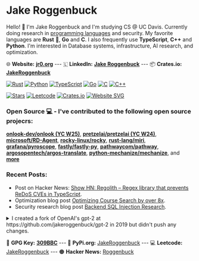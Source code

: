 # Jake Roggenbuck

Hello! 👋 I'm Jake Roggenbuck and I'm studying CS @ UC Davis. Currently doing research in [programming languages](https://en.wikipedia.org/wiki/Programming_language_theory) and security. My favorite languages are **Rust** :crab:, **Go** and **C**. I also frequently use **TypeScript**, **C++** and **Python**. I'm interested in Database systems, infrastructure, AI research, and optimization.

🌐 **Website:**  [**jr0.org**](https://jr0.org) --- 🇱 **LinkedIn:** [**Jake Roggenbuck**](https://www.linkedin.com/in/jakeroggenbuck) --- 📦 **Crates.io:** [**JakeRoggenbuck**](https://crates.io/users/JakeRoggenbuck)

<!--
[![LeetCode Stats](https://leetcard.jacoblin.cool/JakeRoggenbuck?theme=catppuccinMocha&font=Roboto%20Mono)](https://leetcode.com/u/jakeroggenbuck/)

[![Stats](https://github-readme-stats.vercel.app/api?username=jakeroggenbuck&count_private=true&theme=nord&hide_border=true)](#)

[![Streak](https://github-readme-streak-stats.herokuapp.com/?user=jakeroggenbuck&hide_border=true&theme=nord)](#)
-->

[![Rust](https://img.shields.io/badge/Rust-1A5D8A?style=for-the-badge&logo=rust&logoColor=white)](https://github.com/JakeRoggenbuck?tab=repositories&q=&type=&language=rust&sort=stargazers)
[![Python](https://img.shields.io/badge/Python-3776AB?style=for-the-badge&logo=python&logoColor=white)](https://github.com/JakeRoggenbuck?tab=repositories&q=&type=&language=python&sort=stargazers)
[![TypeScript](https://img.shields.io/badge/typescript-%23007ACC.svg?style=for-the-badge&logo=typescript&logoColor=white)](https://github.com/JakeRoggenbuck?tab=repositories&q=&type=&language=typescript)
[![Go](https://img.shields.io/badge/Go-00ADD8?style=for-the-badge&logo=go&logoColor=white)](https://github.com/JakeRoggenbuck?tab=repositories&q=&type=&language=go&sort=stargazers)
[![C](https://img.shields.io/badge/C-00599C?style=for-the-badge&logo=c&logoColor=white)](https://github.com/JakeRoggenbuck?tab=repositories&q=&type=&language=c&sort=stargazers)
[![C++](https://img.shields.io/badge/C%2B%2B-00599C?style=for-the-badge&logo=c%2B%2B&logoColor=white)](https://github.com/JakeRoggenbuck?tab=repositories&q=&type=&language=c%2B%2B&sort=stargazers)

[![Stars](https://img.shields.io/github/stars/jakeroggenbuck?style=for-the-badge)](https://github.com/JakeRoggenbuck)
[![Leetcode](https://img.shields.io/badge/leetcode-orange?style=for-the-badge)](https://leetcode.com/u/jakeroggenbuck/)
[![Crates.io](https://img.shields.io/crates/udt/126889?style=for-the-badge)](https://crates.io/users/jakeroggenbuck)
[![Website SVG](https://nextjs-fastapi-starter-alpha-blue.vercel.app/api/py/website)](https://jr0.org) <!-- Custom color changing badge! -->

### Open Source 💻 - I've contributed to the following open source projecrs:<br>

[**onlook-dev/onlook (YC W25)**](https://github.com/onlook-dev/onlook),
[**pretzelai/pretzelai (YC W24)**](https://github.com/pretzelai/pretzelai),
[**microsoft/RD-Agent**](https://github.com/microsoft/RD-Agent),
[**rocky-linux/rocky**](https://github.com/rocky-linux/rocky), 
[**rust-lang/miri**](https://github.com/rust-lang/miri/commit/6fee850a46872b39a92df4a1deb0c5a60cd60dc1), <!-- the changes to squash merged so they don't appear as a seperate commit -->
[**grafana/pyroscope**](https://github.com/grafana/pyroscope),
[**fastly/fastly-py**](https://github.com/fastly/fastly-py),
[**pathwaycom/pathway**](https://github.com/pathwaycom/pathway),
[**argosopentech/argos-translate**](https://github.com/argosopentech/argos-translate),
[**python-mechanize/mechanize**](https://github.com/python-mechanize/mechanize), and [**more**](https://github.com/JakeRoggenbuck?tab=repositories&q=&type=&language=&sort=stargazers)

### Recent Posts:

- Post on Hacker News: [Show HN: Regolith – Regex library that prevents ReDoS CVEs in TypeScript](https://news.ycombinator.com/item?id=45034957).
- Optimization blog post [Optimizing Course Search by over 8x](https://jr0.org/posts/optimizing-course-api/).
- Security research blog post [Backend SQL Injection Research](https://jr0.org/posts/backend-sql-report/).

<details>
<summary>I created a fork of OpenAI's gpt-2 at https://github.com/jakeroggenbuck/gpt-2 in 2019 but didn't push any changes.
</summary>
- I still cannot believe how implactful this one project has been on the world as a whole and on software engineering especially<br>
- You can verify the creation date with GitHub's api at https://api.github.com/repos/jakeroggenbuck/gpt-2 and look at the `created_at` field
</details>

🔑 **GPG Key:** [**309BBC**](https://github.com/JakeRoggenbuck.gpg) --- 🐍 **PyPi.org:** [JakeRoggenbuck](pypi.org/user/JakeRoggenbuck) --- 💻 **Leetcode:** [JakeRoggenbuck](https://leetcode.com/u/JakeRoggenbuck) --- 🟠 **Hacker News:** [Roggenbuck](https://news.ycombinator.com/user?id=Roggenbuck)

<!-- Maybe when I have more top projects I will include this
**Top Project:**

[![ACS](https://img.shields.io/badge/Auto%20Clock%20Speed-blue?style=for-the-badge)](https://github.com/JakeRoggenbuck/auto-clock-speed)
[![Downloads](https://img.shields.io/crates/d/autoclockspeed?style=for-the-badge)](https://crates.io/crates/autoclockspeed)
[![GitHub Repo stars](https://img.shields.io/github/stars/jakeroggenbuck/auto-clock-speed?style=for-the-badge)](https://github.com/JakeRoggenbuck/auto-clock-speed)
-->
